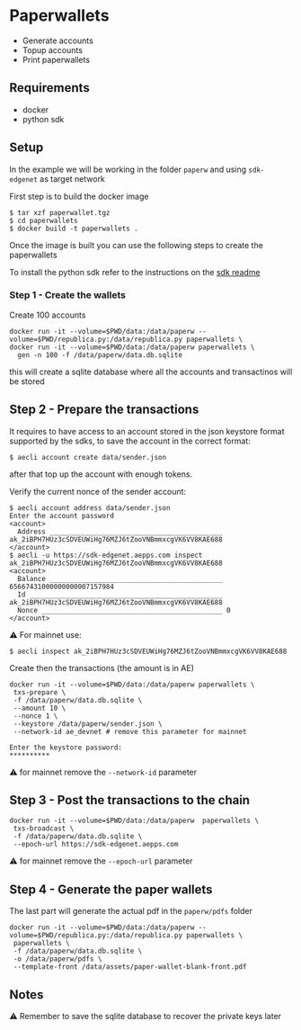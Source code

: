 # Paperwallets

- Generate accounts
- Topup accounts
- Print paperwallets

## Requirements

- docker 
- python sdk

## Setup

In the example we will be working in the folder `paperw` and using `sdk-edgenet` as target network

First step is to build the docker image

```
$ tar xzf paperwallet.tgz
$ cd paperwallets
$ docker build -t paperwallets .
```
Once the image is built you can use the following steps to create the paperwallets

To install the python sdk refer to the instructions on the [sdk readme](https://github.com/aeternity/aepp-sdk-python/tree/develop#installation)

### Step 1 - Create the wallets

Create 100 accounts

```
docker run -it --volume=$PWD/data:/data/paperw --volume=$PWD/republica.py:/data/republica.py paperwallets \
docker run -it --volume=$PWD/data:/data/paperw paperwallets \
  gen -n 100 -f /data/paperw/data.db.sqlite
```

this will create a sqlite database where all the accounts and transactinos will be stored

## Step 2 - Prepare the transactions

It requires to have access to an account stored in the json keystore format supported by the sdks,
to save the account in the correct format:

```
$ aecli account create data/sender.json
```
after that top up the account with enough tokens.

Verify the current nonce of the sender account:
```
$ aecli account address data/sender.json
Enter the account password
<account>
  Address ___________________________________________ ak_2iBPH7HUz3cSDVEUWiHg76MZJ6tZooVNBmmxcgVK6VV8KAE688
</account>
$ aecli -u https://sdk-edgenet.aepps.com inspect ak_2iBPH7HUz3cSDVEUWiHg76MZJ6tZooVNBmmxcgVK6VV8KAE688
<account>
  Balance ___________________________________________ 65667431000000000007157984
  Id ________________________________________________ ak_2iBPH7HUz3cSDVEUWiHg76MZJ6tZooVNBmmxcgVK6VV8KAE688
  Nonce _____________________________________________ 0
</account>
```

⚠️ For mainnet use:
```
$ aecli inspect ak_2iBPH7HUz3cSDVEUWiHg76MZJ6tZooVNBmmxcgVK6VV8KAE688
```

Create then the transactions (the amount is in AE)

```
docker run -it --volume=$PWD/data:/data/paperw paperwallets \
 txs-prepare \
 -f /data/paperw/data.db.sqlite \
 --amount 10 \
 --nonce 1 \
 --keystore /data/paperw/sender.json \
 --network-id ae_devnet # remove this parameter for mainnet

Enter the keystore password:
**********
```

⚠️ for mainnet remove the `--network-id` parameter

## Step 3 - Post the transactions to the chain

```
docker run -it --volume=$PWD/data:/data/paperw  paperwallets \
 txs-broadcast \
 -f /data/paperw/data.db.sqlite \
 --epoch-url https://sdk-edgenet.aepps.com
```

⚠️ for mainnet remove the `--epoch-url` parameter

## Step 4 - Generate the paper wallets

The last part will generate the actual pdf in the `paperw/pdfs` folder

```
docker run -it --volume=$PWD/data:/data/paperw --volume=$PWD/republica.py:/data/republica.py paperwallets \
 paperwallets \
 -f /data/paperw/data.db.sqlite \
 -o /data/paperw/pdfs \
 --template-front /data/assets/paper-wallet-blank-front.pdf
```


## Notes

⚠️ Remember to save the sqlite database to recover the private keys later